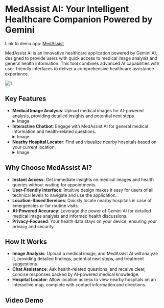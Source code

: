 # MedAssist AI: Your Intelligent Healthcare Companion Powered by Gemini


Link to demo app: [MedAssist](https://gemini-medassist.streamlit.app/)

MedAssist AI is an innovative healthcare application powered by Gemini AI, designed to provide users with quick access to medical image analysis and general health information. This tool combines advanced AI capabilities with user-friendly interfaces to deliver a comprehensive healthcare assistance experience.



![1](https://github.com/user-attachments/assets/ac7230fd-bda2-4e4e-a615-c160c93c3fd0)




## Key Features
-   **Medical Image Analysis**: Upload medical images for AI-powered analysis, providing detailed insights and potential next steps.
    <details><summary>Image</summary>
    <pre>
    ![2](https://github.com/user-attachments/assets/7b81dd92-413a-42d1-9a6e-f09ce1e1f4df)
    </pre>
    </details>
-   **Interactive Chatbot**: Engage with MedAssist AI for general medical information and health-related questions.
    <details><summary>Image</summary>
    <pre>
    ![4](https://github.com/user-attachments/assets/53869c69-dd27-414b-b05e-dc48be9cde1f)
    </pre>
    </details>
-   **Nearby Hospital Locator**: Find and visualize nearby hospitals based on your current location.
    <details><summary>Image</summary>
    <pre>
    ![3](https://github.com/user-attachments/assets/abea3efa-d18e-4b9f-a5d6-225231103770)
    </pre>
    </details>


## Why Choose MedAssist AI?
-   **Instant Access**: Get immediate insights on medical images and health queries without waiting for appointments.
-   **User-Friendly Interface**: Intuitive design makes it easy for users of all technical levels to navigate and use the application.
-   **Location-Based Services**: Quickly locate nearby hospitals in case of emergencies or for routine visits.
-   **AI-Powered Accuracy**: Leverage the power of Gemini AI for detailed medical image analysis and informed health discussions.
-   **Privacy-Focused**: Your health data stays on your device, ensuring your privacy and security.


## How It Works
-   **Image Analysis**: Upload a medical image, and MedAssist AI will analyze it, providing detailed findings, potential next steps, and treatment suggestions.
-   **Chat Assistance**: Ask health-related questions, and receive clear, concise responses backed by AI-powered medical knowledge.
-   **Hospital Locator**: Allow location access to view nearby hospitals on an interactive map, complete with contact information and directions.


## Video Demo


